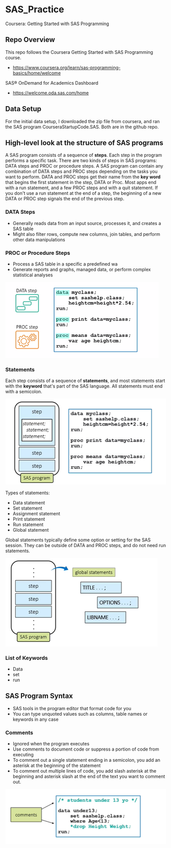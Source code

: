 # SAS_Practice
Coursera: Getting Started with SAS Programming

## Repo Overview
This repo follows the Coursera Getting Started with SAS Programming course.
- https://www.coursera.org/learn/sas-programming-basics/home/welcome

SAS® OnDemand for Academics Dashboard
- https://welcome.oda.sas.com/home

## Data Setup
For the initial data setup, I downloaded the zip file from coursera, and ran the SAS program CourseraStartupCode.SAS. Both are in the github repo.


## High-level look at the structure of SAS programs
A SAS program consists of a sequence of **steps**. Each step in the program performs a specific task. There are two kinds of steps in SAS programs: DATA steps and PROC or procedure steps. A SAS program can contain any combination of DATA steps and PROC steps depending on the tasks you want to perform. DATA and PROC steps get their name from the **key word** that begins the first statement in the step, DATA or Proc. Most apps end with a run statement, and a few PROC steps and with a quit statement. If you don't use a run statement at the end of a step, the beginning of a new DATA or PROC step signals the end of the previous step.

### DATA Steps
- Generally reads data from an input source, processes it, and creates a SAS table
- Might also filter rows, compute new columns, join tables, and perform other data manipulations

### PROC or Procedure Steps
- Process a SAS table in a specific a predefined wa
- Generate reports and graphs, managed data, or perform complex statistical analyses

![](Resources/SAS4.PNG)

### Statements
Each step consists of a sequence of **statements**, and most statements start with the **keyword** that's part of the SAS language. All statements must end with a semicolon.

![](Resources/SAS2.PNG)

Types of statements:
- Data statement
- Set statement
- Assignment statement
- Print statement
- Run statement
- Global statement 

Global statements typically define some option or setting for the SAS session. They can be outside of DATA and PROC steps, and do not need run statements.

![](Resources/SAS3.PNG)

### List of Keywords
- Data
- set
- run

## SAS Program Syntax
- SAS tools in the program editor that format code for you
- You can type unquoted values such as columns, table names or keywords in any case

### Comments
- Ignored when the program executes
- Use comments to document code or suppress a portion of code from executing
- To comment out a single statement ending in a semicolon, you add an asterisk at the beginning of the statement
- To comment out multiple lines of code, you add slash asterisk at the beginning and asterisk slash at the end of the text you want to comment out.

![](Resources/SAS5.PNG)
